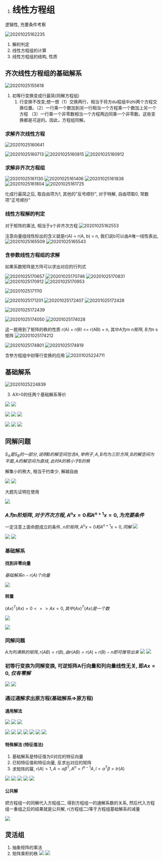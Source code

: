 1. # 线性方程组

逻辑性, 充要条件考察

![20201025162235](imgs/20201025162235.png)

1. 解的判定
2. 线性方程组的计算
3. 线性方程组的结构, 性质

## 齐次线性方程组的基础解系

![20201025155618](imgs/20201025155618.png)

1. 初等行变换变成行最简(同解方程组)
   1. 行变换不改变;想一想（1）交换两行，相当于将方du程组中zhi两个方程交换位置。（2）一行乘一个数加到另一行相当一个方程乘一个数加上另一个方程 （3）一行乘一个非零数相当一个方程两边同乘一个非零数。这些变换都是可逆的。因此，方程组同解。

### 求解齐次线性方程

![20201025160641](imgs/20201025160641-1603638319135.png)

 ![20201025160713](imgs/20201025160713.png) ![20201025160815](imgs/20201025160815.png) ![20201025160912](imgs/20201025160912.png)

### 求解非齐次方程组

![20201025161130](imgs/20201025161130.png) ![20201025161406](imgs/20201025161406.png) ![20201025161838](imgs/20201025161838.png) ![20201025161804](imgs/20201025161804.png) ![20201025161725](imgs/20201025161725.png)

化成行最简之后, 取自由项为1, 其他的"反号顺抄", 对于特解, 自由项取0, 常数项"正号顺抄"

### 线性方程解的判定

对于矩阵的乘法, 相当于s个非齐次方程 ![20201025162553](imgs/20201025162553.png)

注意向量组线性标出的含义就是r(A) = r(A, b) = n, 我们说b可以由A唯一线性表出, ![20201025165509](imgs/20201025165509.png) ![20201025165543](imgs/20201025165543.png)

### 含参数线性方程组的求解

如果系数矩阵是方阵可以求出对应的行列式

![20201025170657](imgs/20201025170657.png)
![20201025170746](imgs/20201025170746.png)
![20201025170831](imgs/20201025170831.png)
![20201025170912](imgs/20201025170912.png)
![20201025170953](imgs/20201025170953.png)

![20201025171110](imgs/20201025171110.png)

![20201025171201](imgs/20201025171201.png) ![20201025172407](imgs/20201025172407.png) ![20201025172428](imgs/20201025172428.png)

![20201025172439](imgs/20201025172439.png)

![20201025174050](imgs/20201025174050.png) ![20201025174028](imgs/20201025174028.png)

这一题用到了矩阵的秩的性质 r(A) + r(B) <= r(AB) + n, 其中A为m *n矩阵, B为n* s矩阵 ![20201025174212](imgs/20201025174212.png)

![20201025174801](imgs/20201025174801-1603638978576.png) ![20201025174819](imgs/20201025174819.png)

含参方程组中初等行变换的应用 ![20201025224711](imgs/20201025224711.png)

## 基础解系

![20201025224839](imgs/20201025224839.png)

3. AX=0的任两个基础解系等价

![](imgs/20201026133012.png)
![](imgs/20201026132959.png)

![](imgs/20201026133122.png)
![](imgs/20201026133205.png)
![](imgs/20201026133228.png)

![](imgs/20201026133714.png)
![](imgs/20201026133647.png)
![](imgs/20201026161836.png)

## 同解问题

$S_{A}是S_{B}的一部分, 说明B的解空间包含A, 举例子, A, B 均为三阶方阵, B的解空间为平面, A的解空间为直线, 此时A的秩小于B的秩$

解集小的秩大, 相当于约束少, 解越自由

![](imgs/20201026081101.png)
![](imgs/20201026081808.png)

大题先证明在使用

![](imgs/20201026081830.png)

### $A为n阶矩阵, 对于齐次方程, A^{n}x = 0 和 A^{n+1}x = 0, 为充要条件$

一定注意上面命题成立的条件, $n阶矩阵, A^{n}x = 0 和 A^{n+1}x = 0, 同解$
![](5.线性方程组-imgs/20201026224320.png)

![](5.线性方程组-imgs/20201026223739.png)
![](5.线性方程组-imgs/20201026224047.png)

### 基础解系

#### 找到非零向量

$基础解系n -r(A)个向量$

![](5.线性方程组-imgs/20201026224453.png)

#### 转置

$(Ax)^{T}(Ax)=0 <=> Ax = 0, 其中(Ax)^{T}(Ax)是一个数$

![](5.线性方程组-imgs/20201026225931.png)

![](5.线性方程组-imgs/20201026230100.png)

### 同解问题

$A为列满秩的矩阵, r(AB) = r(B), 由r(AB) = r(A) + r(B) - n即可推导出来$
![](5.线性方程组-imgs/20201026230819.png)
![](5.线性方程组-imgs/20201026230848.png)

### 初等行变换为同解变换, 可逆矩阵A行向量和列向量线性无关, 即$Ax=0, 仅有零解$

![](5.线性方程组-imgs/20201026231456.png)
![](5.线性方程组-imgs/20201026231740.png)

### 通过通解求出原方程(基础解系=>原方程)

#### 通用解法

![](5.线性方程组-imgs/20201026231838.png)
![](5.线性方程组-imgs/20201026232108.png)
![](5.线性方程组-imgs/20201026232121.png)

![](5.线性方程组-imgs/20201026232348.png)
![](5.线性方程组-imgs/20201026232409.png)
![](5.线性方程组-imgs/20201026232526.png)
![](5.线性方程组-imgs/20201026232846.png)
![](5.线性方程组-imgs/20201026232900.png)
![](5.线性方程组-imgs/20201026232921.png)
![](5.线性方程组-imgs/20201026232948.png)

#### 特殊解法 (特征值法)

1. 基础解系是特征值为0对应的特征向量
2. 已知特征值和特征向量, 反求出对应的矩阵
3. 求矩阵的幂, $r(A)=1, A=\alpha\beta^{T}, A^{n}=l^{n-1}A, l=\alpha^{T}\beta=tr(A)$

![](5.线性方程组-imgs/20201026233838.png)
![](5.线性方程组-imgs/20201026233936.png)
![](5.线性方程组-imgs/20201026234335.png)
![](5.线性方程组-imgs/20201026234411.png)
![](5.线性方程组-imgs/20201026234503.png)

#### 公共解

把方程组一的同解代入方程组二, 得到方程组一的通解系数的关系, 然后代入方程组一重组之后的结果就是公共解, r(方程组二)等于方程组基础解系的减量

![](5.线性方程组-imgs/20201026235035.png)

## 灵活组

1. 抽象矩阵的乘法
2. 矩阵乘积的秩
![](5.线性方程组-imgs/20201027131419.png)
![](5.线性方程组-imgs/20201027131441.png)
